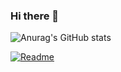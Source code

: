 ### Hi there 👋

![Anurag's GitHub stats](https://github-readme-stats.vercel.app/api?username=Anzai1026&theme=moltack&show_icons=true)
<picture>
  <source media="(prefers-color-scheme: dark)" srcset="https://user-images.githubusercontent.com/25423296/163456776-7f95b81a-f1ed-45f7-b7ab-8fa810d529fa.png">

[![Readme](https://github-readme-stats.vercel.app/api/pin/?username=Anzai1026&repo=github-readme-stats)](https://github.com/anuraghazra/github-readme-stats)

